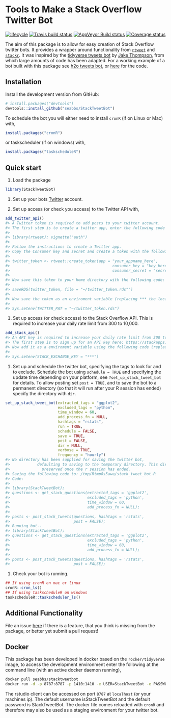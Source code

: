 
Tools to Make a Stack Overflow Twitter Bot
==========================================

[![lifecycle](https://img.shields.io/badge/lifecycle-experimental-orange.svg)](https://www.tidyverse.org/lifecycle/#experimental) [![Travis build status](https://travis-ci.org/seabbs/StackTweetBot.svg?branch=master)](https://travis-ci.org/seabbs/StackTweetBot) [![AppVeyor Build status](https://ci.appveyor.com/api/projects/status/gfrebm0dpua1wmff?svg=true)](https://ci.appveyor.com/project/seabbs/stacktweetbot) [![Coverage status](https://codecov.io/gh/seabbs/StackTweetBot/branch/master/graph/badge.svg)](https://codecov.io/github/seabbs/StackTweetBot?branch=master)

The aim of this package is to allow for easy creation of Stack Overflow twitter bots. It provides a wrapper around functionality from [`rtweet`](http://rtweet.info/) and [`stackr`](https://github.com/dgrtwo/stackr). It was inspired by the [tidyverse tweets bot](https://github.com/wjakethompson/tidyverse-tweets/blob/master/tidyversetweets.R) by [Jake Thompson](https://www.wjakethompson.com/), from which large amounts of code has been adapted. For a working example of a bot built with this package see [h2o tweets bot](https://twitter.com/h2o_tweets), or [here](https://github.com/seabbs/h2o_tweets) for the code.

Installation
------------

Install the development version from GitHub:

``` r
# install.packages("devtools")
devtools::install_github("seabbs/StackTweetBot")
```

To schedule the bot you will either need to install `cronR` (if on Linux or Mac) with,

``` r
install.packages("cronR")
```

or taskscheduler (if on windows) with,

``` r
install.packages("taskscheduleR")
```

Quick start
-----------

1.  Load the package

``` r
library(StackTweetBot)
```

1.  Set up your bots [Twitter](https://twitter.com/) account.

2.  Set up access (or check you access) to the Twitter API with,

``` r
add_twitter_api()
#> A Twitter token is required to add posts to your twitter account. 
#> The first step is to create a twitter app, enter the following code for instructions. 
#> 
#> library(rtweet); vignette("auth") 
#> 
#> Follow the instructions to create a Twitter app. 
#> Copy the Consumer key and secret and create a token with the following code: 
#> 
#> twitter_token <- rtweet::create_token(app = "your_appname_here",
#>                                             consumer_key = "key_here",
#>                                             consumer_secret = "secret_here") 
#> 
#> Now save this token to your home directory with the following code: 
#> 
#> saveRDS(twitter_token, file = "~/twitter_token.rds"") 
#> 
#> Now save the token as an enviroment variable (replacing *** the location of your token): 
#> 
#> Sys.setenv(TWITTER_PAT = "~/twitter_token.rds")
```

1.  Set up access (or check access) to the Stack Overflow API. This is required to increase your daily rate limit from 300 to 10,000.

``` r
add_stack_api()
#> An API key is required to increase your daily rate limit from 300 to 10,000. 
#> The first step is to sign up for an API key here: https://stackapps.com/apps/oauth/register 
#> Now add it as a enviroment variable using the following code (replacing *** with your API key): 
#> 
#> Sys.setenv(STACK_EXCHANGE_KEY = "***")
```

1.  Set up and schedule the twitter bot, specifying the tags to look for and to exclude. Schedule the bot using `schedule = TRUE` and specifying the update time depending on your platform, see `?set_up_stack_tweet_bot` for details. To allow posting set `post = TRUE`, and to save the bot to a permanent directory (so that it will run after your R session has ended) specify the directory with `dir`.

``` r
set_up_stack_tweet_bot(extracted_tags = "ggplot2",
                       excluded_tags = "python",
                       time_window = 60,
                       add_process_fn = NULL, 
                       hashtags = "rstats",
                       run = TRUE, 
                       schedule = FALSE,
                       save = TRUE, 
                       post = FALSE,
                       dir = NULL,
                       verbose = TRUE,
                       frequency = "hourly")
#> No directory has been supplied for saving the twitter bot,
#>            defaulting to saving to the temporary directory. This directory will not be
#>              preserved once the r session has ended.
#> Saving the following code to: /tmp/Rtmp8s5awa/stack_tweet_bot.R
#> Code: 
#> 
#> library(StackTweetBot);
#> questions <- get_stack_questions(extracted_tags = 'ggplot2',
#>                                  excluded_tags = 'python',
#>                                  time_window = 60,
#>                                  add_process_fn = NULL);
#> 
#> posts <- post_stack_tweets(questions, hashtags = 'rstats',
#>                            post = FALSE);
#> Running bot..
#> library(StackTweetBot);
#> questions <- get_stack_questions(extracted_tags = 'ggplot2',
#>                                  excluded_tags = 'python',
#>                                  time_window = 60,
#>                                  add_process_fn = NULL);
#> 
#> posts <- post_stack_tweets(questions, hashtags = 'rstats',
#>                            post = FALSE);
```

1.  Check your bot is running.

``` r
## If using cronR on mac or linux
cronR::cron_ls()
## If using taskscheduleR on windows
taskscheduleR::taskscheduler_ls()
```

Additional Functionality
------------------------

File an issue [here](https://github.com/seabbs/StackTweetBot/issues) if there is a feature, that you think is missing from the package, or better yet submit a pull request!

Docker
------

This package has been developed in docker based on the `rocker/tidyverse` image, to access the development environment enter the following at the command line (with an active docker daemon running),

``` bash
docker pull seabbs/stacktweetbot
docker run -d -p 8787:8787 -p 1410:1410 -e USER=StackTweetBot -e PASSWORD=StackTweetBot --name StackTweetBot seabbs/stacktweetbot
```

The rstudio client can be accessed on port `8787` at `localhost` (or your machines ip). The default username isStackTweetBot and the default password is StackTweetBot. The docker file comes reloaded with `cronR` and therefore may also be used as a staging environment for your twitter bot.
